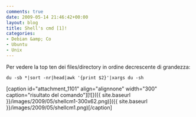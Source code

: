 ```yaml
---
comments: true
date: 2009-05-14 21:46:42+00:00
layout: blog
title: Shell's cmd [1]!
categories:
- Debian &amp; Co
- Ubuntu
- Unix
---
```


Per vedere la top ten dei files/directory in ordine decrescente di grandezza:


`du -sb *|sort -nr|head|awk '{print $2}'|xargs du -sh`




[caption id="attachment_1101" align="alignnone" width="300" caption="risultato del comando"][![]({{ site.baseurl }}/images/2009/05/shellcm1-300x62.png)]({{ site.baseurl }}/images/2009/05/shellcm1.png)[/caption]
